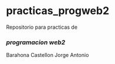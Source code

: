 # practicas_progweb2
Repositorio para practicas de <i><h3>programacion web2</h3></i>
Barahona Castellon Jorge Antonio
